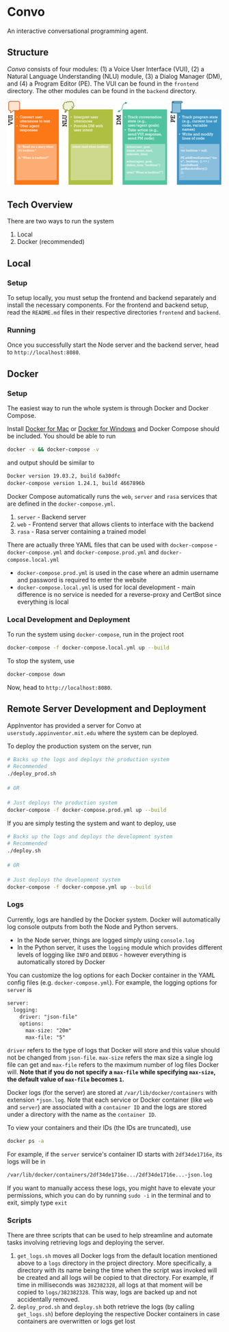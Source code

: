 # Convo
An interactive conversational programming agent.

## Structure
*Convo* consists of four modules: (1) a Voice User Interface (VUI), (2) a Natural Language Understanding (NLU) module, (3) a Dialog Manager (DM), and (4) a Program Editor (PE). The VUI can be found in the `frontend` directory. The other modules can be found in the `backend` directory.

![Convo's four modules](./figs/system_modules.png?raw=true "Convo's four modules")

## Tech Overview
There are two ways to run the system
1. Local
2. Docker (recommended)

## Local
### Setup
To setup locally, you must setup the frontend and backend separately and install the necessary components. For the frontend and backend setup, read the `README.md` files in their respective directories `frontend` and `backend`.

### Running
Once you successfully start the Node server and the backend server, head to `http://localhost:8080`.

## Docker
### Setup
The easiest way to run the whole system is through Docker and Docker Compose.

Install [Docker for Mac](https://docs.docker.com/docker-for-mac/install/) or [Docker for Windows](https://docs.docker.com/docker-for-windows/install/) and Docker Compose should be included. You should be able to run
```bash
docker -v && docker-compose -v
```
and output should be similar to
```bash
Docker version 19.03.2, build 6a30dfc
docker-compose version 1.24.1, build 4667896b
```

Docker Compose automatically runs the `web`, `server` and `rasa` services that are defined in the `docker-compose.yml`.
1. `server` - Backend server
2. `web` - Frontend server that allows clients to interface with the backend
3. `rasa` - Rasa server containing a trained model

There are actually three YAML files that can be used with `docker-compose` - `docker-compose.yml` and `docker-compose.prod.yml` and `docker-compose.local.yml`
- `docker-compose.prod.yml` is used in the case where an admin username and password is required to enter the website
- `docker-compose.local.yml` is used for local development - main difference is no service is needed for a reverse-proxy and CertBot since everything is local

### Local Development and Deployment
To run the system using `docker-compose`, run in the project root
```bash
docker-compose -f docker-compose.local.yml up --build
```

To stop the system, use
```bash
docker-compose down
```

Now, head to `http://localhost:8080`.

## Remote Server Development and Deployment
AppInventor has provided a server for Convo at `userstudy.appinventor.mit.edu` where the system can be deployed.

To deploy the production system on the server, run
```bash
# Backs up the logs and deploys the production system
# Recommended
./deploy_prod.sh

# OR

# Just deploys the production system
docker-compose -f docker-compose.prod.yml up --build
```

If you are simply testing the system and want to deploy, use
```bash
# Backs up the logs and deploys the development system
# Recommended
./deploy.sh

# OR

# Just deploys the development system
docker-compose -f docker-compose.yml up --build
```

### Logs
Currently, logs are handled by the Docker system. Docker will automatically log console outputs from both the Node and Python servers.
- In the Node server, things are logged simply using `console.log`
- In the Python server, it uses the `logging` module which provides different levels of logging like `INFO` and `DEBUG` - however everything is automatically stored by Docker

You can customize the log options for each Docker container in the YAML config files (e.g. `docker-compose.yml`). For example, the logging options for `server` is
```
server:
  logging:
    driver: "json-file"
    options:
      max-size: "20m"
      max-file: "5"
```
`driver` refers to the type of logs that Docker will store and this value should not be changed from `json-file`. `max-size` refers the max size a single log file can get and `max-file` refers to the maximum number of log files Docker will. **Note that if you do not specify a `max-file` while specifying `max-size`, the default value of `max-file` becomes `1`.**

Docker logs (for the server) are stored at `/var/lib/docker/containers` with extension `*json.log`. Note that each service or Docker container (like `web` and `server`) are associated with a `container ID` and the logs are stored under a directory with the name as the `container ID`.

To view your containers and their IDs (the IDs are truncated), use
```bash
docker ps -a
```

For example, if the `server` service's container ID starts with `2df34de1716e`, its logs will be in
```bash
/var/lib/docker/containers/2df34de1716e.../2df34de1716e...-json.log
```
If you want to manually access these logs, you might have to elevate your permissions, which you can do by running `sudo -i` in the terminal and to exit, simply type `exit`

### Scripts
There are three scripts that can be used to help streamline and automate tasks involving retrieving logs and deploying the server.
1. `get_logs.sh` moves all Docker logs from the default location mentioned above to a `logs` directory in the project directory. More specifically, a directory with its name being the time when the script was invoked will be created and all logs will be copied to that directory. For example, if time in milliseconds was `382382328`, all logs at that moment will be copied to `logs/382382328`. This way, logs are backed up and not accidentally removed.
2. `deploy_prod.sh` and `deploy.sh` both retrieve the logs (by calling `get_logs.sh`) before deploying the respective Docker containers in case containers are overwritten or logs get lost